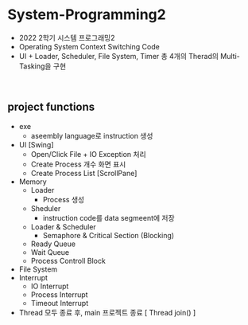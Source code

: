 # System-Programming2
* 2022 2학기 시스템 프로그래밍2
* Operating System Context Switching Code
* UI + Loader, Scheduler, File System, Timer 총 4개의 Therad의 Multi-Tasking을 구현


<br>

## project functions
* exe 
  * aseembly language로 instruction 생성
* UI [Swing]
  * Open/Click File + IO Exception 처리
  * Create Process 개수 화면 표시
  * Create Process List [ScrollPane]
* Memory
  * Loader
    * Process 생성
  * Sheduler
    * instruction code를 data segmeent에 저장
  * Loader & Scheduler
    * Semaphore & Critical Section (Blocking)
  * Ready Queue
  * Wait Queue
  * Process Controll Block
* File System
* Interrupt
  * IO Interrupt
  * Process Interrupt
  * Timeout Interrupt 
* Thread 모두 종료 후, main 프로젝트 종료 [ Thread join() ]

